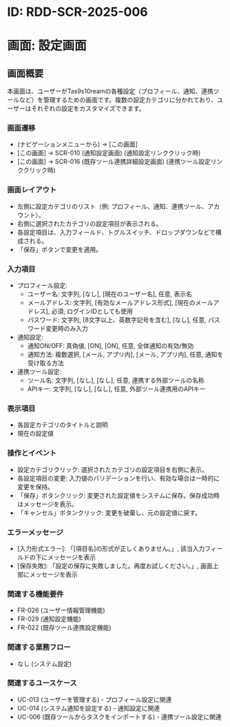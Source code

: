 # ID: RDD-SCR-2025-006

# 画面: 設定画面

## 画面概要

本画面は、ユーザーがTas9s10reamの各種設定（プロフィール、通知、連携ツールなど）を管理するための画面です。複数の設定カテゴリに分かれており、ユーザーはそれぞれの設定をカスタマイズできます。

### 画面遷移

- (ナビゲーションメニューから) → [この画面]
- [この画面] → SCR-010 (通知設定画面) (通知設定リンククリック時)
- [この画面] → SCR-016 (既存ツール連携詳細設定画面)
  (連携ツール設定リンククリック時)

### 画面レイアウト

- 左側に設定カテゴリのリスト（例: プロフィール、通知、連携ツール、アカウント）。
- 右側に選択されたカテゴリの設定項目が表示される。
- 各設定項目は、入力フィールド、トグルスイッチ、ドロップダウンなどで構成される。
- 「保存」ボタンで変更を適用。

### 入力項目

- プロフィール設定:
  - ユーザー名: 文字列, [なし], [現在のユーザー名], 任意, 表示名
  - メールアドレス: 文字列, [有効なメールアドレス形式],
    [現在のメールアドレス], 必須, ログインIDとしても使用
  - パスワード: 文字列, [8文字以上、英数字記号を含む],
    [なし], 任意, パスワード変更時のみ入力
- 通知設定:
  - 通知ON/OFF: 真偽値, [ON], [ON], 任意, 全体通知の有効/無効
  - 通知方法: 複数選択, [メール, アプリ内], [メール,
    アプリ内], 任意, 通知を受け取る方法
- 連携ツール設定:
  - ツール名: 文字列, [なし], [なし], 任意, 連携する外部ツールの名称
  - APIキー: 文字列, [なし], [なし], 任意, 外部ツール連携用のAPIキー

### 表示項目

- 各設定カテゴリのタイトルと説明
- 現在の設定値

### 操作とイベント

- 設定カテゴリクリック: 選択されたカテゴリの設定項目を右側に表示。
- 各設定項目の変更: 入力値のバリデーションを行い、有効な場合は一時的に変更を保持。
- 「保存」ボタンクリック: 変更された設定値をシステムに保存。保存成功時はメッセージを表示。
- 「キャンセル」ボタンクリック: 変更を破棄し、元の設定値に戻す。

### エラーメッセージ

- [入力形式エラー]: 「[項目名]の形式が正しくありません。」, 該当入力フィールドの下にメッセージを表示
- [保存失敗]: 「設定の保存に失敗しました。再度お試しください。」, 画面上部にメッセージを表示

### 関連する機能要件

- FR-026 (ユーザー情報管理機能)
- FR-029 (通知設定機能)
- FR-022 (既存ツール連携設定機能)

### 関連する業務フロー

- なし (システム設定)

### 関連するユースケース

- UC-013 (ユーザーを管理する) - プロフィール設定に関連
- UC-014 (システム通知を設定する) - 通知設定に関連
- UC-006 (既存ツールからタスクをインポートする) - 連携ツール設定に関連
